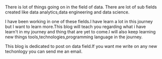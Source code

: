 There is lot of things going on in the field of data. There are lot of sub fields
created like data analytics,data engineering and data science. 

I have been working in one of these fields.I have learn a lot in this journey but I want to learn more.This blog will teach you regarding what i have learn't in my journey and thing that are yet to come.I will also keep learning new things tools,technologies,programming language in the journey.

This blog is dedicated to post on data field.If you want me write on any new techonlogy you can send me an email.
